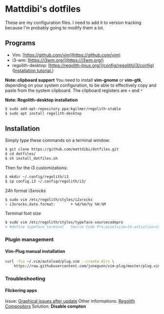 # Mattdibi's dotfiles
These are my configuration files. I need to add it to version tracking because I'm probably going to modify them a lot.


## Programs
- Vim:  [https://github.com/vim](https://github.com/vim)
- i3-wm: [https://i3wm.org/](https://i3wm.org/)
- regolith-desktop: [https://regolith-linux.org/](config/regolith/i3/config) ([Installation tutorial.](https://www.omgubuntu.co.uk/2019/06/install-regolith-linux-i3-gaps-ubuntu))

**Note: clipboard support** You need to install **vim-gnome** or **vim-gtk**, depending on your system configuration, to be able to effectively copy and paste from the system clipboard. The clipboard registers are `+` and `*`  

**Note: Regolith-desktop installation**
```sh
$ sudo add-apt-repository ppa:kgilmer/regolith-stable
$ sudo apt install regolith-desktop
```

## Installation
Simply type these commands on a terminal window:

```sh
$ git clone https://github.com/mattdibi/dotfiles.git
$ cd dotfiles/
$ sh install_dotfiles.sh
```

Then for the i3 customizations:

```sh
$ mkdir ~/.config/regolith/i3
$ cp config.i3 ~/.config/regolith/i3/
```

24h format i3xrocks
```sh
$ sudo vim /etc/regolith/styles/i2xrocks
> i3xrocks.date.format:       + %d/%m/%y %H:%M
```

Terminal font size
```sh
$ sudo vim /etc/regolith/styles/typeface-sourcecodepro
> #define typeface_terminal   Source Code Pro:pixelsize=14:antialias=true:autohint=true
```

### Plugin management

#### Vim-Plug manual installation
```sh
curl -fLo ~/.vim/autoload/plug.vim --create-dirs \
    https://raw.githubusercontent.com/junegunn/vim-plug/master/plug.vim
```

### Troubleshooting

#### Flickering apps

Issue: [Graphical issues after update](https://github.com/regolith-linux/regolith-desktop/issues/116)
Other informations: [Regolith Compositors](https://regolith-linux.org/docs/customize/compositors/)
Solution: **Disable compton**
